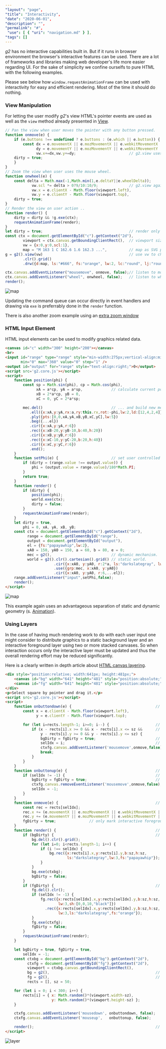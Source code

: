 ```yaml
---
"layout": "page",
"title": "Interactivity",
"date": "2020-06-01",
"description": "",
"permalink": "#",
 "use": [ { "uri": "navigation.md" } ],
"tags": []
---
```



_g2_ has no interactive capabilities built in. But if it runs in browser environment the browser's interactive features can be used.
There are a lot of frameworks and libraries making web developer's life more easier regarding UI. For the sake of
simplicity we confine ourselfs to pure HTML with the following examples.

Please see below how `window.requestAnimationFrame` can be used with interactivity for easy and efficient rendering.
Most of the time it should do nothing.


### View Manipulation

For letting the user modify _g2_'s view HTML's pointer events are used as well as the `view` method
already presented in [View](./View).

```javascript
// Pan the view when user moves the pointer with any button pressed.
function onmove(e) {
    if (e.buttons !== undefined ? e.buttons : (e.which || e.button)) {
        const dx = e.movementX || e.mozMovementX || e.webkitMovementX || 0,
              dy = e.movementY || e.mozMovementY || e.webkitMovementY || 0;
              vw.x+=dx,vw.y+=dy;                        // g2.view uses device coordinates
    dirty = true;
    }
}
// Zoom the view when user uses the mouse wheel.
function onwheel(e) {
    const delta = Math.max(-1,Math.min(1,e.deltaY||e.wheelDelta));
            vw.scl *= delta > 0?9/10:10/9;              // g2.view again uses device coordinates
            vw.x = e.clientX - Math.floor(viewport.left),
            vw.y = e.clientY - Math.floor(viewport.top),
    dirty = true;
}
// Render the view on user action ..
function render() {
    dirty = dirty && !g.exe(ctx);
    requestAnimationFrame(render);
}
let dirty = true;                                       // render only on user action ...
const ctx = document.getElementById("c").getContext("2d"),
        viewport = ctx.canvas.getBoundingClientRect(),  // viewport size ..
        vw = {x:0,y:0,scl:1},
        map = "M 163 1 C 162.6 1.6 162.3 ...",          // map as SVG path data string ..
g = g2().view(vw)                                       // use vw to change view on the run
        .clr().grid()
        .drw({d:map, ls:"#666", fs:"orange", lw:2, lc:"round", lj:"round"});

ctx.canvas.addEventListener("mousemove", onmove, false);// listen to move event ..
ctx.canvas.addEventListener("wheel", onwheel, false);   // listen to wheel event ..
render();
```
![map](img/map.gif)


Updating the command queue can occur directly in event handlers and drawing via `exe` is preferrably
done in the `render` function.

There is also another zoom example using an [extra zoom window](https://goessner.github.io/g2/examples/screw.html)


### HTML Input Element

HTML input elements can be used to modify graphics related data.

```html
<canvas id="c" width="300" height="200"></canvas>
<br>
<input id="range" type="range" style="min-width:275px;vertical-align:middle;margin:0;padding:0"
       min="0" max="360" value="0" step="1" />
<output id="output" for="range" style="text-align:right;">0</output>
<script src='g2.core.js'></script>
<script>
    function position(phi) {
        const sp = Math.sin(phi), cp = Math.cos(phi),
              xA = a*cp, yA = a*sp,             // calculate current position data ...
              xB = 2*a*cp, yB = 0,
              xC = 0, yC = 2*a*sp;

        mec.del()                               // ... and build new mechanism geometry.
           .ell({x:xA,y:yA,rx:a,ry:this.rx,rot:-phi,lw:2,ld:[12,4,2,4]})
           .ply({pts:[0,0,xA,yA,xB,yB,xC,yC],lw:5})
           .beg({...el})
           .cir({x:xA,y:yA,r:6})
           .rec({x:xB-20,y:yB-10,b:40,h:20})
           .cir({x:xB,y:yB,r:6})
           .rec({x:xC-10,y:yC-20,b:20,h:40})
           .cir({x:xC,y:yC,r:6})
           .end();
    }
    function setPhi(e) {                        // set user controlled angle.
        if (dirty = (range.value !== output.value)) {
            phi = (output.value = range.value)/180*Math.PI;
        }
        return true;
    }
    function render() {
        if (dirty) {
            position(phi);
            world.exe(ctx);
            dirty = false;
        }
        requestAnimationFrame(render);
    }
    let dirty = true,
        phi = 0, xA, yA, xB, yB;
    const ctx = document.getElementById("c").getContext("2d"),
          range = document.getElementById("range"),
          output = document.getElementById("output"),
          el = {fs:"papayawhip",lw:2},
          xA0 = 150, yA0 = 150, a = 60, b = 80, e = 0;
          mec = g2(),                           // dynamic mechanism.
          world = g2().clr().cartesian().grid() // static world.
                      .cir({x:xA0, y:yA0, r:2*a, ls:"darkslategray", lw:2, ld:[12,4,2,4]})
                      .use({grp:mec, x:xA0, y:yA0})
                      .cir({x:xA0, y:yA0, r:6,...el});
    range.addEventListener("input",setPhi,false);
    render();
</script>
```
![map](img/cross.gif)

This example again uses an advantageous separation of static and dynamic geometry (s. [Animation](./Animation)).


### Using Layers

In the case of having much rendering work to do with each user input one might consider to distribute graphics to a static
background layer and an interactive foreground layer using two or more stacked canvases. So when interaction occurs
only the interactive layer must be updated and thus the overall rendering effort may be reduced significantly.

Here is a clearly written in depth article about [HTML canvas layering](http://www.ibm.com/developerworks/library/wa-canvashtml5layering/).


```html
<div style="position:relative; width:641px; height:481px;">
    <canvas id="bg" width="641" height="481" style="position:absolute;"></canvas>
    <canvas id="fg" width="641" height="481" style="position:absolute;"></canvas>
</div>
<p>Select square by pointer and drag it.</p>
<script src='g2.core.js'></script>
<script>
    function onbuttondown(e) {                                      // select square at pointer location.
        const x = e.clientX - Math.floor(viewport.left),
              y = e.clientY - Math.floor(viewport.top);

        for (let i=rects.length-1; i>=0; i--) {                     // test all squares.
            if (x - rects[i].x >= 0 && x - rects[i].x <= sz &&      // hit occured?
                y - rects[i].y >= 0 && y - rects[i].y <= sz) {
                bgDirty = fgDirty = true;                           // mark layers by dirty flags.
                selIdx = i;                                         // memoize selected square.
                ctxfg.canvas.addEventListener('mousemove',onmove,false);    // ready to drag.
                break;
            }
        }
    }
    function onbuttonup(e) {                                        // deselect square
        if (selIdx != -1) {                                         // is one selected
            bgDirty = fgDirty = true;                               // mark layers by dirty flags.
            ctxfg.canvas.removeEventListener('mousemove',onmove,false);     // finish dragging.
            selIdx = -1;                                                    // nothing selected.
        }
    }
    function onmove(e) {                                            // drag square ...
        const rec = rects[selIdx];
        rec.x += (e.movementX || e.mozMovementX || e.webkitMovementX || 0); // by relative ...
        rec.y += (e.movementY || e.mozMovementY || e.webkitMovementY || 0); // displacement..
        fgDirty = true;               // only mark interactive foreground layer by dirty flag.
    }
    function render() {                                             // render loop.
        if (bgDirty) {                                              // render background ...
            bg.del().clr().grid();
            for (let i=0; i<rects.length-1; i++) {
                if (i !== selIdx) {
                    bg.rec({x:rects[i].x,y:rects[i].y,b:sz,h:sz,
                            ls:"darkslategray",lw:3,fs:"papayawhip"});
                }
            }
            bg.exe(ctxbg);
            bgDirty = false;
        }
        if (fgDirty) {                                              // render foreground ...
            fg.del().clr();
            if (selIdx != -1) {
                fg.rec({x:rects[selIdx].x,y:rects[selIdx].y,b:sz,h:sz,
                        lw:3,sh:[0,0,10,"black"]})
                  .rec({x:rects[selIdx].x,y:rects[selIdx].y,b:sz,h:sz,
                        lw:3,ls:"darkslategray",fs:"orange"});
            }
            fg.exe(ctxfg);
            fgDirty = false;
        }
        requestAnimationFrame(render);
    }

    let bgDirty = true, fgDirty = true,
        selIdx = -1;
    const ctxbg = document.getElementById("bg").getContext("2d"),
          ctxfg = document.getElementById("fg").getContext("2d"),
          viewport = ctxbg.canvas.getBoundingClientRect(),
          bg = g2(),                                                // Background layer command queue.
          fg = g2(),                                                // Foreground layer command queue for dragging.
          rects = [], sz = 50;

    for (let i = 0; i < 300; i++) {
        rects[i] = { x: Math.random()*(viewport.width-sz),
                     y: Math.random()*(viewport.height-sz) };
    }

    ctxfg.canvas.addEventListener('mousedown', onbuttondown, false);
    ctxfg.canvas.addEventListener('mouseup',   onbuttonup, false);

    render();                                                       // initial call to render loop.
</script>
```
![layer](img/layer.gif)
